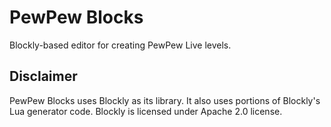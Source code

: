 # PewPew Blocks
Blockly-based editor for creating PewPew Live levels.

## Disclaimer
PewPew Blocks uses Blockly as its library. It also uses portions of Blockly's Lua generator code. Blockly is licensed under Apache 2.0 license.